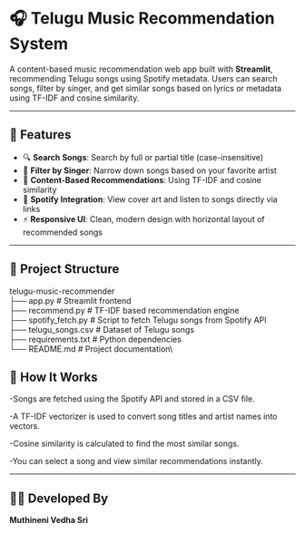 # 🎧 Telugu Music Recommendation System

A content-based music recommendation web app built with **Streamlit**, recommending Telugu songs using Spotify metadata. Users can search songs, filter by singer, and get similar songs based on lyrics or metadata using TF-IDF and cosine similarity.

---

## 🚀 Features

- 🔍 **Search Songs**: Search by full or partial title (case-insensitive)
- 🎤 **Filter by Singer**: Narrow down songs based on your favorite artist
- 🤖 **Content-Based Recommendations**: Using TF-IDF and cosine similarity
- 🎵 **Spotify Integration**: View cover art and listen to songs directly via links
- ⚡ **Responsive UI**: Clean, modern design with horizontal layout of recommended songs

---

## 📁 Project Structure

telugu-music-recommender\
├── app.py              # Streamlit frontend\
├── recommend.py        # TF-IDF based recommendation engine\
├── spotify_fetch.py    # Script to fetch Telugu songs from Spotify API\
├── telugu_songs.csv    # Dataset of Telugu songs\
├── requirements.txt    # Python dependencies\
└── README.md           # Project documentation\


## 🧠 How It Works
-Songs are fetched using the Spotify API and stored in a CSV file.

-A TF-IDF vectorizer is used to convert song titles and artist names into vectors.

-Cosine similarity is calculated to find the most similar songs.

-You can select a song and view similar recommendations instantly.

---
## 🧑‍💻 Developed By
**Muthineni Vedha Sri**

